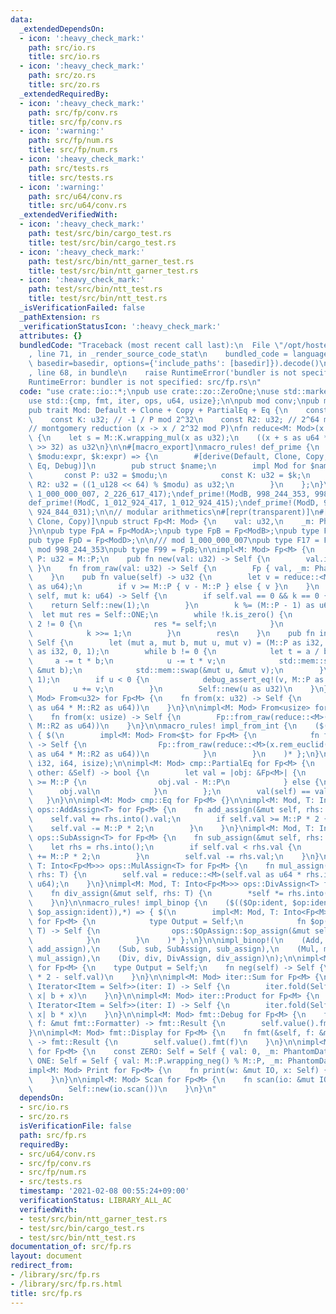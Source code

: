 ```yaml
---
data:
  _extendedDependsOn:
  - icon: ':heavy_check_mark:'
    path: src/io.rs
    title: src/io.rs
  - icon: ':heavy_check_mark:'
    path: src/zo.rs
    title: src/zo.rs
  _extendedRequiredBy:
  - icon: ':heavy_check_mark:'
    path: src/fp/conv.rs
    title: src/fp/conv.rs
  - icon: ':warning:'
    path: src/fp/num.rs
    title: src/fp/num.rs
  - icon: ':heavy_check_mark:'
    path: src/tests.rs
    title: src/tests.rs
  - icon: ':warning:'
    path: src/u64/conv.rs
    title: src/u64/conv.rs
  _extendedVerifiedWith:
  - icon: ':heavy_check_mark:'
    path: test/src/bin/cargo_test.rs
    title: test/src/bin/cargo_test.rs
  - icon: ':heavy_check_mark:'
    path: test/src/bin/ntt_garner_test.rs
    title: test/src/bin/ntt_garner_test.rs
  - icon: ':heavy_check_mark:'
    path: test/src/bin/ntt_test.rs
    title: test/src/bin/ntt_test.rs
  _isVerificationFailed: false
  _pathExtension: rs
  _verificationStatusIcon: ':heavy_check_mark:'
  attributes: {}
  bundledCode: "Traceback (most recent call last):\n  File \"/opt/hostedtoolcache/Python/3.9.1/x64/lib/python3.9/site-packages/onlinejudge_verify/documentation/build.py\"\
    , line 71, in _render_source_code_stat\n    bundled_code = language.bundle(stat.path,\
    \ basedir=basedir, options={'include_paths': [basedir]}).decode()\n  File \"/opt/hostedtoolcache/Python/3.9.1/x64/lib/python3.9/site-packages/onlinejudge_verify/languages/user_defined.py\"\
    , line 68, in bundle\n    raise RuntimeError('bundler is not specified: {}'.format(path.as_posix()))\n\
    RuntimeError: bundler is not specified: src/fp.rs\n"
  code: "use crate::io::*;\npub use crate::zo::ZeroOne;\nuse std::marker::PhantomData;\n\
    use std::{cmp, fmt, iter, ops, u64, usize};\n\npub mod conv;\npub mod num;\n\n\
    pub trait Mod: Default + Clone + Copy + PartialEq + Eq {\n    const P: u32;\n\
    \    const K: u32; // -1 / P mod 2^32\n    const R2: u32; // 2^64 mod P\n}\n\n\
    // montgomery reduction (x -> x / 2^32 mod P)\nfn reduce<M: Mod>(x: u64) -> u32\
    \ {\n    let s = M::K.wrapping_mul(x as u32);\n    ((x + s as u64 * M::P as u64)\
    \ >> 32) as u32\n}\n\n#[macro_export]\nmacro_rules! def_prime {\n    ($name:ident,\
    \ $modu:expr, $k:expr) => {\n        #[derive(Default, Clone, Copy, PartialEq,\
    \ Eq, Debug)]\n        pub struct $name;\n        impl Mod for $name {\n     \
    \       const P: u32 = $modu;\n            const K: u32 = $k;\n            const\
    \ R2: u32 = ((1_u128 << 64) % $modu) as u32;\n        }\n    };\n}\n\ndef_prime!(ModA,\
    \ 1_000_000_007, 2_226_617_417);\ndef_prime!(ModB, 998_244_353, 998_244_351);\n\
    def_prime!(ModC, 1_012_924_417, 1_012_924_415);\ndef_prime!(ModD, 924_844_033,\
    \ 924_844_031);\n\n// modular arithmetics\n#[repr(transparent)]\n#[derive(Default,\
    \ Clone, Copy)]\npub struct Fp<M: Mod> {\n    val: u32,\n    _m: PhantomData<M>,\n\
    }\n\npub type FpA = Fp<ModA>;\npub type FpB = Fp<ModB>;\npub type FpC = Fp<ModC>;\n\
    pub type FpD = Fp<ModD>;\n\n/// mod 1_000_000_007\npub type F17 = FpA;\n\n///\
    \ mod 998_244_353\npub type F99 = FpB;\n\nimpl<M: Mod> Fp<M> {\n    pub const\
    \ P: u32 = M::P;\n    pub fn new(val: u32) -> Self {\n        val.into()\n   \
    \ }\n    fn from_raw(val: u32) -> Self {\n        Fp { val, _m: PhantomData }\n\
    \    }\n    pub fn value(self) -> u32 {\n        let v = reduce::<M>(self.val\
    \ as u64);\n        if v >= M::P { v - M::P } else { v }\n    }\n    pub fn pow(mut\
    \ self, mut k: u64) -> Self {\n        if self.val == 0 && k == 0 {\n        \
    \    return Self::new(1);\n        }\n        k %= (M::P - 1) as u64;\n      \
    \  let mut res = Self::ONE;\n        while !k.is_zero() {\n            if k %\
    \ 2 != 0 {\n                res *= self;\n            }\n            self *= self;\n\
    \            k >>= 1;\n        }\n        res\n    }\n    pub fn inv(self) ->\
    \ Self {\n        let (mut a, mut b, mut u, mut v) = (M::P as i32, self.value()\
    \ as i32, 0, 1);\n        while b != 0 {\n            let t = a / b;\n       \
    \     a -= t * b;\n            u -= t * v;\n            std::mem::swap(&mut a,\
    \ &mut b);\n            std::mem::swap(&mut u, &mut v);\n        }\n        debug_assert_eq!(a,\
    \ 1);\n        if u < 0 {\n            debug_assert_eq!(v, M::P as i32);\n   \
    \         u += v;\n        }\n        Self::new(u as u32)\n    }\n}\n\nimpl<M:\
    \ Mod> From<u32> for Fp<M> {\n    fn from(x: u32) -> Self {\n        Fp::from_raw(reduce::<M>(x\
    \ as u64 * M::R2 as u64))\n    }\n}\n\nimpl<M: Mod> From<usize> for Fp<M> {\n\
    \    fn from(x: usize) -> Self {\n        Fp::from_raw(reduce::<M>(x as u64 *\
    \ M::R2 as u64))\n    }\n}\n\nmacro_rules! impl_from_int {\n    ($($t:ty),*) =>\
    \ { $(\n        impl<M: Mod> From<$t> for Fp<M> {\n            fn from(x: $t)\
    \ -> Self {\n                Fp::from_raw(reduce::<M>(x.rem_euclid(M::P as _)\
    \ as u64 * M::R2 as u64))\n            }\n        }\n    )* };\n}\n\nimpl_from_int!(u64,\
    \ i32, i64, isize);\n\nimpl<M: Mod> cmp::PartialEq for Fp<M> {\n    fn eq(&self,\
    \ other: &Self) -> bool {\n        let val = |obj: &Fp<M>| {\n            if obj.val\
    \ >= M::P {\n                obj.val - M::P\n            } else {\n          \
    \      obj.val\n            }\n        };\n        val(self) == val(other)\n \
    \   }\n}\n\nimpl<M: Mod> cmp::Eq for Fp<M> {}\n\nimpl<M: Mod, T: Into<Fp<M>>>\
    \ ops::AddAssign<T> for Fp<M> {\n    fn add_assign(&mut self, rhs: T) {\n    \
    \    self.val += rhs.into().val;\n        if self.val >= M::P * 2 {\n        \
    \    self.val -= M::P * 2;\n        }\n    }\n}\nimpl<M: Mod, T: Into<Fp<M>>>\
    \ ops::SubAssign<T> for Fp<M> {\n    fn sub_assign(&mut self, rhs: T) {\n    \
    \    let rhs = rhs.into();\n        if self.val < rhs.val {\n            self.val\
    \ += M::P * 2;\n        }\n        self.val -= rhs.val;\n    }\n}\nimpl<M: Mod,\
    \ T: Into<Fp<M>>> ops::MulAssign<T> for Fp<M> {\n    fn mul_assign(&mut self,\
    \ rhs: T) {\n        self.val = reduce::<M>(self.val as u64 * rhs.into().val as\
    \ u64);\n    }\n}\nimpl<M: Mod, T: Into<Fp<M>>> ops::DivAssign<T> for Fp<M> {\n\
    \    fn div_assign(&mut self, rhs: T) {\n        *self *= rhs.into().inv();\n\
    \    }\n}\n\nmacro_rules! impl_binop {\n    ($(($Op:ident, $op:ident, $OpAssign:ident,\
    \ $op_assign:ident)),*) => { $(\n        impl<M: Mod, T: Into<Fp<M>>> ops::$Op<T>\
    \ for Fp<M> {\n            type Output = Self;\n            fn $op(mut self, rhs:\
    \ T) -> Self {\n                ops::$OpAssign::$op_assign(&mut self, rhs); self\n\
    \            }\n        }\n    )* };\n}\n\nimpl_binop!(\n    (Add, add, AddAssign,\
    \ add_assign),\n    (Sub, sub, SubAssign, sub_assign),\n    (Mul, mul, MulAssign,\
    \ mul_assign),\n    (Div, div, DivAssign, div_assign)\n);\n\nimpl<M: Mod> ops::Neg\
    \ for Fp<M> {\n    type Output = Self;\n    fn neg(self) -> Self {\n        Fp::from_raw(M::P\
    \ * 2 - self.val)\n    }\n}\n\nimpl<M: Mod> iter::Sum for Fp<M> {\n    fn sum<I:\
    \ Iterator<Item = Self>>(iter: I) -> Self {\n        iter.fold(Self::ZERO, |b,\
    \ x| b + x)\n    }\n}\n\nimpl<M: Mod> iter::Product for Fp<M> {\n    fn product<I:\
    \ Iterator<Item = Self>>(iter: I) -> Self {\n        iter.fold(Self::ONE, |b,\
    \ x| b * x)\n    }\n}\n\nimpl<M: Mod> fmt::Debug for Fp<M> {\n    fn fmt(&self,\
    \ f: &mut fmt::Formatter) -> fmt::Result {\n        self.value().fmt(f)\n    }\n\
    }\n\nimpl<M: Mod> fmt::Display for Fp<M> {\n    fn fmt(&self, f: &mut fmt::Formatter)\
    \ -> fmt::Result {\n        self.value().fmt(f)\n    }\n}\n\nimpl<M: Mod> ZeroOne\
    \ for Fp<M> {\n    const ZERO: Self = Self { val: 0, _m: PhantomData };\n    const\
    \ ONE: Self = Self { val: M::P.wrapping_neg() % M::P, _m: PhantomData };\n}\n\n\
    impl<M: Mod> Print for Fp<M> {\n    fn print(w: &mut IO, x: Self) {\n        w.print(x.value());\n\
    \    }\n}\n\nimpl<M: Mod> Scan for Fp<M> {\n    fn scan(io: &mut IO) -> Self {\n\
    \        Self::new(io.scan())\n    }\n}\n"
  dependsOn:
  - src/io.rs
  - src/zo.rs
  isVerificationFile: false
  path: src/fp.rs
  requiredBy:
  - src/u64/conv.rs
  - src/fp/conv.rs
  - src/fp/num.rs
  - src/tests.rs
  timestamp: '2021-02-08 00:55:24+09:00'
  verificationStatus: LIBRARY_ALL_AC
  verifiedWith:
  - test/src/bin/ntt_garner_test.rs
  - test/src/bin/cargo_test.rs
  - test/src/bin/ntt_test.rs
documentation_of: src/fp.rs
layout: document
redirect_from:
- /library/src/fp.rs
- /library/src/fp.rs.html
title: src/fp.rs
---
```

